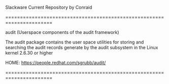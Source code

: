 
Slackware Current Repository by Conraid

======================================================================

audit (Userspace components of the audit framework)

The audit package contains the user space utilities for storing and
searching the audit records generate by the audit subsystem in the
Linux kernel 2.6.30 or higher

HOME: https://people.redhat.com/sgrubb/audit/

======================================================================
